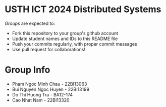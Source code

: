 USTH ICT 2024 Distributed Systems
=====================================

*Groups* are expected to:

* Fork this repository to your group's github account
* Update student names and IDs to this README file
* Push your commits regularly, with proper commit messages
* Use pull request for collaborations!

Group Info
=======================

* Pham Ngoc Minh Chau - 22BI13063
* Bui Nguyen Ngoc Huyen - 22BI13199
* Do Thi Huong Tra - BA12-174
* Cao Nhat Nam - 22BI13320
